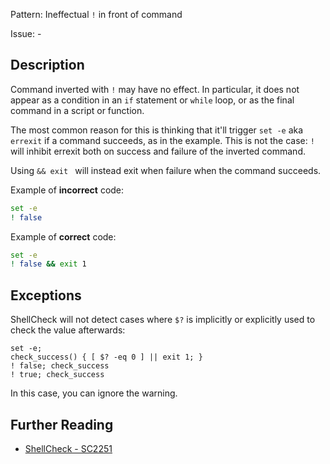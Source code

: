 Pattern: Ineffectual `!` in front of command

Issue: -

## Description

Command inverted with `!` may have no effect. In particular, it does not appear as a condition in an `if` statement or `while` loop, or as the final command in a script or function.

The most common reason for this is thinking that it'll trigger `set -e` aka `errexit` if a command succeeds, as in the example. This is not the case: `!` will inhibit errexit both on success and failure of the inverted command.

Using `&& exit ` will instead exit when failure when the command succeeds.

Example of **incorrect** code:

```sh
set -e
! false
```

Example of **correct** code:

```sh
set -e
! false && exit 1
```

## Exceptions

ShellCheck will not detect cases where `$?` is implicitly or explicitly used to check the value afterwards:

```
set -e;
check_success() { [ $? -eq 0 ] || exit 1; }
! false; check_success
! true; check_success
```

In this case, you can ignore the warning.

## Further Reading

* [ShellCheck - SC2251](https://github.com/koalaman/shellcheck/wiki/SC2251)
